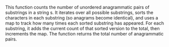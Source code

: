 This function counts the number of unordered anagrammatic pairs of substrings in a string s. It iterates over all possible substrings, sorts the characters in each substring (so anagrams become identical), and uses a map to track how many times each sorted substring has appeared. For each substring, it adds the current count of that sorted version to the total, then increments the map. The function returns the total number of anagrammatic pairs.